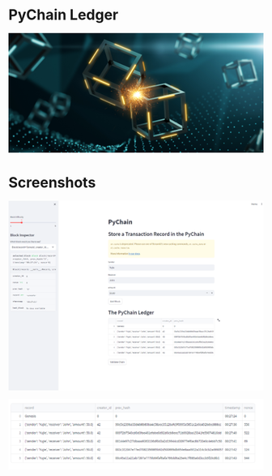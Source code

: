 # PyChain Ledger

![alt=""](Images/application-image.png)


# Screenshots
![Pychain](/images/Pychain.png)

![Pychain_validition](/images/Pychain_validition.png)

